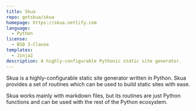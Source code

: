 ```yaml
---
title: Skua
repo: getskua/skua
homepage: https://skua.netlify.com
language:
  - Python
license:
  - BSD 3-Clause
templates:
  - Jinja2
description: A highly-configurable Pythonic static site generator.
---
```

Skua is a highly-configurable static site generator written in Python. Skua provides a set of routines which can be used to build static sites with ease.

Skua works mainly with markdown files, but its routines are just Python functions and can be used with the rest of the Python ecosystem.
